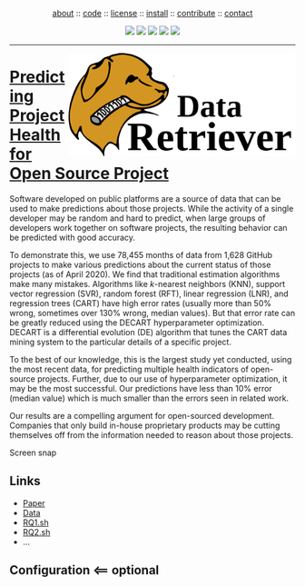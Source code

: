 <p align=center><a 
href="https://github.com/ai-se/perfect-repo/blob/master/README.md">about</a>  :: <a 
href="https://github.com/ai-se/perfect-repo">code</a>  :: <a 
href="https://github.com/ai-se/perfect-repo/blob/master/LICENSE">license</a>  :: <a 
href="https://github.com/ai-se/perfect-repo/blob/master/INSTALL.md">install</a> :: <a
href="https://github.com/ai-se/perfect-repo/blob/master/CODE_OF_CONDUCT.md">contribute</a> :: <a 
href="https://github.com/ai-se/perfect-repo/blob/master/CONTACT.md">contact</a> <p align=center> <img 
src="https://img.shields.io/badge/language-python-orange">&nbsp;<img 
src="https://img.shields.io/badge/purpose-ai,se-blueviolet">&nbsp;<img 
src="https://img.shields.io/badge/platform-mac,*nux-informational">&nbsp;<img 
src="https://img.shields.io/badge/license-mit-informational">&nbsp;<img 
src="https://travis-ci.org/timm/lua.svg?branch=master"> 
</p><hr>

<img src="etc/img/header.png" align=right width=400>

# [Predicting Project Health for Open Source Project](doc/paper.pdf)


Software developed on  public platforms are a source of data that
can be used to make predictions about those projects. While the
activity of a single developer may be random and hard to predict,
when large groups of developers work together on software projects,
the resulting behavior can be predicted with good accuracy.

To demonstrate this, we use 78,455 months of data from 1,628 GitHub
projects to make various predictions about the current status of
those projects (as of April 2020). We find that traditional estimation
algorithms make many mistakes. Algorithms like $k$-nearest neighbors
(KNN), support vector regression (SVR), random forest (RFT), linear
regression (LNR), and regression trees (CART) have high error rates
(usually more than 50% wrong, sometimes over 130% wrong, median
values). But that error rate can be  greatly reduced using the
DECART hyperparameter optimization. DECART is a differential evolution
(DE) algorithm that tunes the CART data mining system to the
particular details of a specific project.

To the best of our knowledge, this is the largest study yet conducted,
using the most recent data, for predicting multiple health indicators
of open-source projects. Further, due to our use of hyperparameter
optimization, it may be the most successful. Our predictions have
less than 10% error (median value) which is much smaller than the
errors seen in related work.

Our results are a compelling argument for  open-sourced development.
Companies that only build in-house proprietary products may be
cutting themselves off from the information needed to reason about
those projects.

Screen snap

## Links 
  - [Paper](etc/pdf/paper.pdf)
  - [Data](data/README.md)
  - [RQ1.sh](doc/RQ1.sh)
  - [RQ2.sh](doc/RQ2.sh) 
  -  ...
  
## Configuration <== optional
